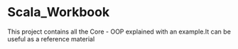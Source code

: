 # Scala_Workbook
This project contains all the Core - OOP explained with an example.It can be useful as a reference material
